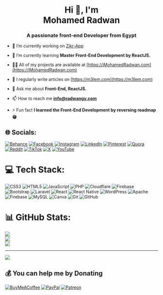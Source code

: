 <h1 align="center">Hi 👋, I'm <br>Mohamed Radwan</h1>
<h3 align="center">A passionate front-end Developer from Egypt</h3>

- 🔭 I’m currently working on [Zikr-App](#)

- 🌱 I’m currently learning **Master Front-End Development by ReactJS.**

- 👨‍💻 All of my projects are available at [https://iMohamedRadwan.com](https://iMohamedRadwan.com)

- 📝 I regularly write articles on [https://m3lem.com](https://m3lem.com)

- 💬 Ask me about **Front-End, ReactJS.**

- 📫 How to reach me **info@radwangy.com**

- ⚡ Fun fact **I learned the Front-End Development by reversing roadmap 😁**


## 🌐 Socials:
[![Behance](https://img.shields.io/badge/Behance-1769ff?logo=behance&logoColor=white)](https://behance.net/iMohamedRadwan) [![Facebook](https://img.shields.io/badge/Facebook-%231877F2.svg?logo=Facebook&logoColor=white)](https://facebook.com/iMohamedRadwan) [![Instagram](https://img.shields.io/badge/Instagram-%23E4405F.svg?logo=Instagram&logoColor=white)](https://instagram.com/iMohamedRadwan) [![LinkedIn](https://img.shields.io/badge/LinkedIn-%230077B5.svg?logo=linkedin&logoColor=white)](https://linkedin.com/in/iMohamedRadwan) [![Pinterest](https://img.shields.io/badge/Pinterest-%23E60023.svg?logo=Pinterest&logoColor=white)](https://pinterest.com/iMohamedRadwan) [![Quora](https://img.shields.io/badge/Quora-%23B92B27.svg?logo=Quora&logoColor=white)](https://quora.com/profile/iMohamedRadwan) [![Reddit](https://img.shields.io/badge/Reddit-%23FF4500.svg?logo=Reddit&logoColor=white)](https://reddit.com/user/iMohamedRadwan) [![TikTok](https://img.shields.io/badge/TikTok-%23000000.svg?logo=TikTok&logoColor=white)](https://tiktok.com/@iMohamedRadwan) [![X](https://img.shields.io/badge/X-black.svg?logo=X&logoColor=white)](https://x.com/iMohamedRadwan) [![YouTube](https://img.shields.io/badge/YouTube-%23FF0000.svg?style=for-the-badge&logo=YouTube&logoColor=white)](https://youtube.com/@iMohamedRadwan) 

# 💻 Tech Stack:
![CSS3](https://img.shields.io/badge/css3-%231572B6.svg?style=for-the-badge&logo=css3&logoColor=white) ![HTML5](https://img.shields.io/badge/html5-%23E34F26.svg?style=for-the-badge&logo=html5&logoColor=white) ![JavaScript](https://img.shields.io/badge/javascript-%23323330.svg?style=for-the-badge&logo=javascript&logoColor=%23F7DF1E) ![PHP](https://img.shields.io/badge/php-%23777BB4.svg?style=for-the-badge&logo=php&logoColor=white) ![Cloudflare](https://img.shields.io/badge/Cloudflare-F38020?style=for-the-badge&logo=Cloudflare&logoColor=white) ![Firebase](https://img.shields.io/badge/firebase-%23039BE5.svg?style=for-the-badge&logo=firebase) ![Bootstrap](https://img.shields.io/badge/bootstrap-%238511FA.svg?style=for-the-badge&logo=bootstrap&logoColor=white) ![Laravel](https://img.shields.io/badge/laravel-%23FF2D20.svg?style=for-the-badge&logo=laravel&logoColor=white) ![React](https://img.shields.io/badge/react-%2320232a.svg?style=for-the-badge&logo=react&logoColor=%2361DAFB) ![React Native](https://img.shields.io/badge/react_native-%2320232a.svg?style=for-the-badge&logo=react&logoColor=%2361DAFB) ![WordPress](https://img.shields.io/badge/WordPress-%23117AC9.svg?style=for-the-badge&logo=WordPress&logoColor=white) ![Apache](https://img.shields.io/badge/apache-%23D42029.svg?style=for-the-badge&logo=apache&logoColor=white) ![Firebase](https://img.shields.io/badge/firebase-a08021?style=for-the-badge&logo=firebase&logoColor=ffcd34) ![MySQL](https://img.shields.io/badge/mysql-4479A1.svg?style=for-the-badge&logo=mysql&logoColor=white) ![Canva](https://img.shields.io/badge/Canva-%2300C4CC.svg?style=for-the-badge&logo=Canva&logoColor=white) ![Git](https://img.shields.io/badge/git-%23F05033.svg?style=for-the-badge&logo=git&logoColor=white) ![GitHub](https://img.shields.io/badge/github-%23121011.svg?style=for-the-badge&logo=github&logoColor=white)
# 📊 GitHub Stats:
![](https://github-readme-stats.vercel.app/api?username=iMohamedRadwan&theme=blue_navy&hide_border=false&include_all_commits=false&count_private=false)<br/>
![](https://github-readme-streak-stats.herokuapp.com/?user=iMohamedRadwan&theme=blue_navy&hide_border=false)<br/>
![](https://github-readme-stats.vercel.app/api/top-langs/?username=iMohamedRadwan&theme=blue_navy&hide_border=false&include_all_commits=false&count_private=false&layout=compact)

---
[![](https://visitcount.itsvg.in/api?id=iMohamedRadwan&icon=0&color=0)](https://visitcount.itsvg.in)

  ## 💰 You can help me by Donating
  [![BuyMeACoffee](https://img.shields.io/badge/Buy%20Me%20a%20Coffee-ffdd00?style=for-the-badge&logo=buy-me-a-coffee&logoColor=black)](https://buymeacoffee.com/iMohamedRadwan) [![PayPal](https://img.shields.io/badge/PayPal-00457C?style=for-the-badge&logo=paypal&logoColor=white)](https://paypal.me/iMohamedRadwan) [![Patreon](https://img.shields.io/badge/Patreon-F96854?style=for-the-badge&logo=patreon&logoColor=white)](https://patreon.com/iMohamedRadwan) 